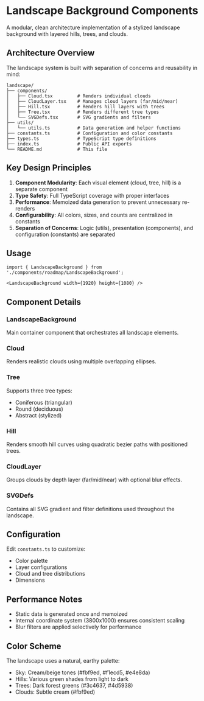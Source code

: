 # Landscape Background Components

A modular, clean architecture implementation of a stylized landscape background with layered hills, trees, and clouds.

## Architecture Overview

The landscape system is built with separation of concerns and reusability in mind:

```
landscape/
├── components/
│   ├── Cloud.tsx         # Renders individual clouds
│   ├── CloudLayer.tsx    # Manages cloud layers (far/mid/near)
│   ├── Hill.tsx          # Renders hill layers with trees
│   ├── Tree.tsx          # Renders different tree types
│   └── SVGDefs.tsx       # SVG gradients and filters
├── utils/
│   └── utils.ts          # Data generation and helper functions
├── constants.ts          # Configuration and color constants
├── types.ts              # TypeScript type definitions
├── index.ts              # Public API exports
└── README.md             # This file
```

## Key Design Principles

1. **Component Modularity**: Each visual element (cloud, tree, hill) is a separate component
2. **Type Safety**: Full TypeScript coverage with proper interfaces
3. **Performance**: Memoized data generation to prevent unnecessary re-renders
4. **Configurability**: All colors, sizes, and counts are centralized in constants
5. **Separation of Concerns**: Logic (utils), presentation (components), and configuration (constants) are separated

## Usage

```tsx
import { LandscapeBackground } from './components/roadmap/LandscapeBackground';

<LandscapeBackground width={1920} height={1080} />
```

## Component Details

### LandscapeBackground
Main container component that orchestrates all landscape elements.

### Cloud
Renders realistic clouds using multiple overlapping ellipses.

### Tree
Supports three tree types:
- Coniferous (triangular)
- Round (deciduous)
- Abstract (stylized)

### Hill
Renders smooth hill curves using quadratic bezier paths with positioned trees.

### CloudLayer
Groups clouds by depth layer (far/mid/near) with optional blur effects.

### SVGDefs
Contains all SVG gradient and filter definitions used throughout the landscape.

## Configuration

Edit `constants.ts` to customize:
- Color palette
- Layer configurations
- Cloud and tree distributions
- Dimensions

## Performance Notes

- Static data is generated once and memoized
- Internal coordinate system (3800x1000) ensures consistent scaling
- Blur filters are applied selectively for performance

## Color Scheme

The landscape uses a natural, earthy palette:
- Sky: Cream/beige tones (#fbf9ed, #f1ecd5, #e4e8da)
- Hills: Various green shades from light to dark
- Trees: Dark forest greens (#3c4637, #4d5938)
- Clouds: Subtle cream (#fbf9ed) 